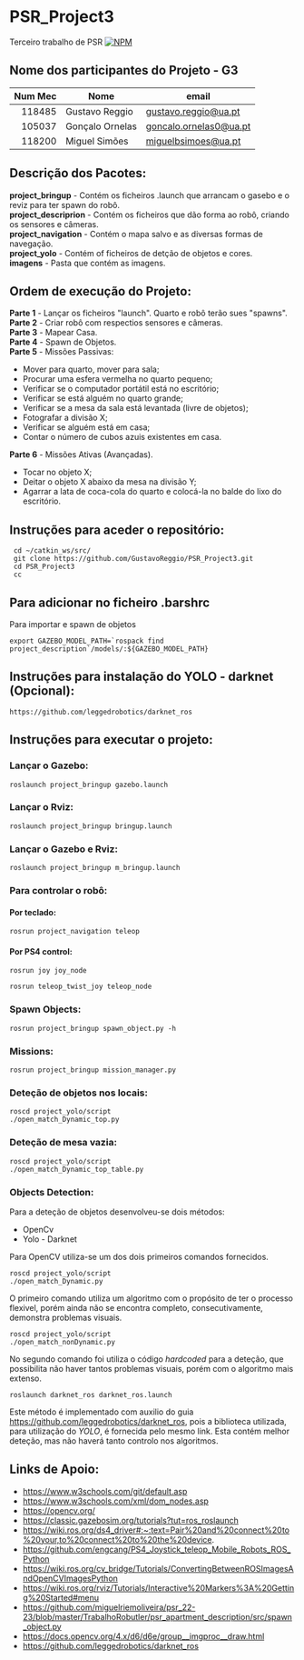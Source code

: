 # PSR_Project3
Terceiro trabalho de PSR
[![NPM](https://img.shields.io/badge/:badgeContent)](https://github.com/GustavoReggio/PSR_Project3/blob/main/LICENSE)
## Nome dos participantes do Projeto - G3

|  Num Mec | Nome                | email                   |
| ----: | ------------------- | ----------------------- |
| 118485|   Gustavo Reggio    |  gustavo.reggio@ua.pt   |  
| 105037|   Gonçalo Ornelas   |  goncalo.ornelas0@ua.pt |
| 118200|   Miguel Simões     |  miguelbsimoes@ua.pt    |

## Descrição dos Pacotes:
**project_bringup**     - Contém os ficheiros .launch que arrancam o gasebo e o reviz para ter spawn do robô. <br>
**project_descriprion** - Contém os ficheiros que dão forma ao robô, criando os sensores e câmeras.<br>
**project_navigation**  - Contém o mapa salvo e as diversas formas de navegação.<br>
**project_yolo**        - Contém of ficheiros de detção de objetos e cores.<br>
**imagens**             - Pasta que contém as imagens. 

## Ordem de execução do Projeto:
**Parte 1** - Lançar os ficheiros "launch". Quarto e robô terão sues "spawns". <br>
**Parte 2** - Criar robô com respectios sensores e câmeras. <br>
**Parte 3** - Mapear Casa. <br>
**Parte 4** - Spawn de Objetos. <br>
**Parte 5** - Missões Passivas: <br>
- Mover para quarto, mover para sala;
- Procurar uma esfera vermelha no quarto pequeno;
- Verificar se o computador portátil está no escritório;
- Verificar se está alguém no quarto grande;
- Verificar se a mesa da sala está levantada (livre de objetos);
- Fotografar a divisão X;
- Verificar se alguém está em casa;
- Contar o número de cubos azuis existentes em casa.<br>

**Parte 6** - Missões Ativas (Avançadas).<br>
- Tocar no objeto X;
- Deitar o objeto X abaixo da mesa na divisão Y;
- Agarrar a lata de coca-cola do quarto e colocá-la no balde do lixo do escritório.<br>

## Instruções para aceder o repositório:
```
 cd ~/catkin_ws/src/
 git clone https://github.com/GustavoReggio/PSR_Project3.git
 cd PSR_Project3
 cc
 ```

## Para adicionar no ficheiro .barshrc
Para importar e spawn de objetos
```
export GAZEBO_MODEL_PATH=`rospack find project_description`/models/:${GAZEBO_MODEL_PATH}
```

## Instruções para instalação do YOLO - darknet (Opcional):

```
https://github.com/leggedrobotics/darknet_ros
```

## Instruções para executar o projeto:

### Lançar o Gazebo:

```
roslaunch project_bringup gazebo.launch
```

### Lançar o Rviz:
```
roslaunch project_bringup bringup.launch
```

### Lançar o Gazebo e Rviz:
```
roslaunch project_bringup m_bringup.launch
```

### Para controlar o robô:
#### Por teclado:
```
rosrun project_navigation teleop
```
#### Por PS4 control:
```
rosrun joy joy_node
```
```
rosrun teleop_twist_joy teleop_node
```

### Spawn Objects:
```
rosrun project_bringup spawn_object.py -h 
```
### Missions:
```
rosrun project_bringup mission_manager.py
```
### Deteção de objetos nos locais:
```
roscd project_yolo/script 
./open_match_Dynamic_top.py 
```
### Deteção de mesa vazia:
```
roscd project_yolo/script 
./open_match_Dynamic_top_table.py 
```
### Objects Detection:
Para a deteção de objetos desenvolveu-se dois métodos:
 - OpenCv
 - Yolo - Darknet

Para OpenCV utiliza-se um dos dois primeiros comandos fornecidos.
```
roscd project_yolo/script 
./open_match_Dynamic.py 
```
O primeiro comando utiliza um algoritmo com o propósito de ter o processo flexivel, porém ainda não se encontra completo, consecutivamente, demonstra problemas visuais.
```
roscd project_yolo/script
./open_match_nonDynamic.py 
```
No segundo comando foi utiliza o código _hardcoded_ para a deteção, que possibilita não haver tantos problemas visuais, porém com o algoritmo mais extenso.
```
roslaunch darknet_ros darknet_ros.launch 
```
Este método é implementado com auxilio do guia https://github.com/leggedrobotics/darknet_ros, pois a biblioteca utilizada, para utilização do _YOLO_, é fornecida pelo mesmo link. Esta contém melhor deteção, mas não haverá tanto controlo nos algoritmos.



## Links de Apoio:
 - https://www.w3schools.com/git/default.asp
 - https://www.w3schools.com/xml/dom_nodes.asp
 - https://opencv.org/
 - https://classic.gazebosim.org/tutorials?tut=ros_roslaunch
 - https://wiki.ros.org/ds4_driver#:~:text=Pair%20and%20connect%20to%20your,to%20connect%20to%20the%20device.
 - https://github.com/engcang/PS4_Joystick_teleop_Mobile_Robots_ROS_Python
 - https://wiki.ros.org/cv_bridge/Tutorials/ConvertingBetweenROSImagesAndOpenCVImagesPython
 - https://wiki.ros.org/rviz/Tutorials/Interactive%20Markers%3A%20Getting%20Started#menu
 - https://github.com/miguelriemoliveira/psr_22-23/blob/master/TrabalhoRobutler/psr_apartment_description/src/spawn_object.py
 - https://docs.opencv.org/4.x/d6/d6e/group__imgproc__draw.html
 - https://github.com/leggedrobotics/darknet_ros
